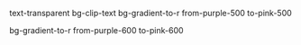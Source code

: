 text-transparent bg-clip-text bg-gradient-to-r from-purple-500 to-pink-500 

bg-gradient-to-r from-purple-600 to-pink-600